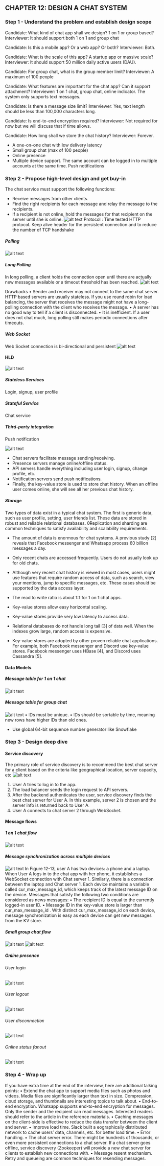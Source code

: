 ## CHAPTER 12: DESIGN A CHAT SYSTEM

### Step 1 - Understand the problem and establish design scope
Candidate: What kind of chat app shall we design? 1 on 1 or group based?
Interviewer: It should support both 1 on 1 and group chat

Candidate: Is this a mobile app? Or a web app? Or both?
Interviewer: Both.

Candidate: What is the scale of this app? A startup app or massive scale?
Interviewer: It should support 50 million daily active users (DAU).

Candidate: For group chat, what is the group member limit?
Interviewer: A maximum of 100 people

Candidate: What features are important for the chat app? Can it support attachment?
Interviewer: 1 on 1 chat, group chat, online indicator. The system only supports text messages.

Candidate: Is there a message size limit?
Interviewer: Yes, text length should be less than 100,000 characters long.

Candidate: Is end-to-end encryption required?
Interviewer: Not required for now but we will discuss that if time allows.

Candidate: How long shall we store the chat history?
Interviewer: Forever.

- A one-on-one chat with low delivery latency
- Small group chat (max of 100 people)
- Online presence
- Multiple device support. The same account can be logged in to multiple accounts at the same time.
 Push notifications

 ### Step 2 - Propose high-level design and get buy-in
 The chat service must support the following functions:
- Receive messages from other clients.
- Find the right recipients for each message and relay the message to the recipients. 
- If a recipient is not online, hold the messages for that recipient on the server until she is online.
 ![alt text](image.png)
 Protocol : Time tested HTTP protocol. 
 Keep alive header for the persistent connection and to reduce the number of TCP handshake

 ##### Polling 
 ![alt text](image-1.png) 

 ##### Long Polling
 In long polling, a client holds the connection open until there are actually new messages available or a timeout threshold has been reached.
 ![alt text](image-2.png)

 Drawbacks
 • Sender and receiver may not connect to the same chat server. HTTP based servers are usually stateless. If you use round robin for load balancing, the server that receives the message might not have a long-polling connection with the client who receives the message.
• A server has no good way to tell if a client is disconnected.
• It is inefficient. If a user does not chat much, long polling still makes periodic
connections after timeouts.

##### Web Socket
Web Socket connection is bi-directional and persistent
![alt text](image-3.png)

#### HLD
![alt text](image-4.png)
 
##### Stateless Services
Login, signup, user profile

##### Stateful Service
Chat service

##### Third-party integration
Push notification

![alt text](image-5.png)
- Chat servers facilitate message sending/receiving.
- Presence servers manage online/offline status.
- API servers handle everything including user login, signup, change profile, etc.
- Notification servers send push notifications.
- Finally, the key-value store is used to store chat history. When an offline user comes online, she will see all her previous chat history.


##### Storage
Two types of data exist in a typical chat system. The first is generic data, such as user profile, setting, user friends list. These data are stored in robust and reliable relational databases. 0Replication and sharding are common techniques to satisfy availability and scalability requirements.

- The amount of data is enormous for chat systems. A previous study [2] reveals that Facebook messenger and Whatsapp process 60 billion messages a day.
- Only recent chats are accessed frequently. Users do not usually look up for old chats.
- Although very recent chat history is viewed in most cases, users might use features that require random access of data, such as search, view your mentions, jump to specific
messages, etc. These cases should be supported by the data access layer.
- The read to write ratio is about 1:1 for 1 on 1 chat apps.

- Key-value stores allow easy horizontal scaling.
- Key-value stores provide very low latency to access data.
- Relational databases do not handle long tail [3] of data well. When the indexes grow large, random access is expensive.
- Key-value stores are adopted by other proven reliable chat applications. For example, both Facebook messenger and Discord use key-value stores. Facebook messenger uses
HBase [4], and Discord uses Cassandra [5].

#### Data Models
##### Message table for 1 on 1 chat
![alt text](image-6.png)
##### Message table for group chat
![alt text](image-7.png)
• IDs must be unique.
• IDs should be sortable by time, meaning new rows have higher IDs than old ones.
- Use global 64-bit sequence number generator like Snowflake

### Step 3 - Design deep dive

#### Service discovery
The primary role of service discovery is to recommend the best chat server for a client based on the criteria like geographical location, server capacity, etc
![alt text](image-8.png)
1. User A tries to log in to the app.
2. The load balancer sends the login request to API servers.
3. After the backend authenticates the user, service discovery finds the best chat server for
User A. In this example, server 2 is chosen and the server info is returned back to User A.
4. User A connects to chat server 2 through WebSocket.

#### Message flows
##### 1 on 1 chat flow
![alt text](image-9.png)

##### Message synchronization across multiple devices
![alt text](image-10.png)
In Figure 12-13, user A has two devices: a phone and a laptop. When User A logs in to the chat app with her phone, it establishes a WebSocket connection with Chat server 1. Similarly, there is a connection between the laptop and Chat server 1. Each device maintains a variable called cur_max_message_id, which keeps track of the latest message ID on the device. Messages that satisfy the following two conditions are considered as news messages:
• The recipient ID is equal to the currently logged-in user ID.
• Message ID in the key-value store is larger than cur_max_message_id .
With distinct cur_max_message_id on each device, message synchronization is easy as each
device can get new messages from the KV store.

##### Small group chat flow
![alt text](image-11.png)
![alt text](image-12.png)

##### Online presence
###### User login
![alt text](image-13.png)
###### User logout
![alt text](image-14.png)
###### User disconnection
![alt text](image-15.png)

###### Online status fanout
![alt text](image-16.png)

### Step 4 - Wrap up
If you have extra time at the end of the interview, here are additional talking points:
• Extend the chat app to support media files such as photos and videos. Media files are
significantly larger than text in size. Compression, cloud storage, and thumbnails are
interesting topics to talk about.
• End-to-end encryption. Whatsapp supports end-to-end encryption for messages. Only the
sender and the recipient can read messages. Interested readers should refer to the article in the reference materials.
• Caching messages on the client-side is effective to reduce the data transfer between the client and server.
• Improve load time. Slack built a eographically distributed network to cache users’ data, channels, etc. for better load time.
• Error handling.
• The chat server error. There might be hundreds of thousands, or even more persistent connections to a chat server. If a chat server goes offline, service discovery (Zookeeper) will provide a new chat server for clients to establish new connections with.
• Message resent mechanism. Retry and queueing are common techniques for resending messages.
